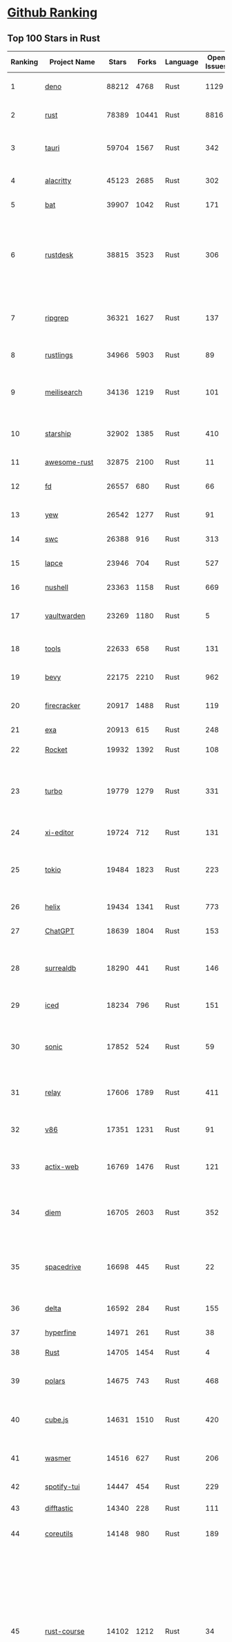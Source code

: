 [Github Ranking](../README.md)
==========

## Top 100 Stars in Rust

| Ranking | Project Name | Stars | Forks | Language | Open Issues | Description | Last Commit |
| ------- | ------------ | ----- | ----- | -------- | ----------- | ----------- | ----------- |
| 1 | [deno](https://github.com/denoland/deno) | 88212 | 4768 | Rust | 1129 | A modern runtime for JavaScript and TypeScript. | 2023-03-02T01:02:27Z |
| 2 | [rust](https://github.com/rust-lang/rust) | 78389 | 10441 | Rust | 8816 | Empowering everyone to build reliable and efficient software. | 2023-03-02T02:42:36Z |
| 3 | [tauri](https://github.com/tauri-apps/tauri) | 59704 | 1567 | Rust | 342 | Build smaller, faster, and more secure desktop applications with a web frontend. | 2023-02-28T15:53:21Z |
| 4 | [alacritty](https://github.com/alacritty/alacritty) | 45123 | 2685 | Rust | 302 | A cross-platform, OpenGL terminal emulator. | 2023-03-01T20:02:05Z |
| 5 | [bat](https://github.com/sharkdp/bat) | 39907 | 1042 | Rust | 171 | A cat(1) clone with wings. | 2023-03-01T07:45:50Z |
| 6 | [rustdesk](https://github.com/rustdesk/rustdesk) | 38815 | 3523 | Rust | 306 | Open source virtual / remote desktop infrastructure for everyone! The open source TeamViewer alternative. Display and control your PC and Android devices from anywhere at anytime. | 2023-03-02T02:50:15Z |
| 7 | [ripgrep](https://github.com/BurntSushi/ripgrep) | 36321 | 1627 | Rust | 137 | ripgrep recursively searches directories for a regex pattern while respecting your gitignore | 2023-03-02T00:20:35Z |
| 8 | [rustlings](https://github.com/rust-lang/rustlings) | 34966 | 5903 | Rust | 89 | :crab: Small exercises to get you used to reading and writing Rust code! | 2023-03-01T07:19:16Z |
| 9 | [meilisearch](https://github.com/meilisearch/meilisearch) | 34136 | 1219 | Rust | 101 | A lightning-fast search engine that fits effortlessly into your apps, websites, and workflow. | 2023-03-01T18:05:23Z |
| 10 | [starship](https://github.com/starship/starship) | 32902 | 1385 | Rust | 410 | ☄🌌️  The minimal, blazing-fast, and infinitely customizable prompt for any shell! | 2023-03-01T17:56:03Z |
| 11 | [awesome-rust](https://github.com/rust-unofficial/awesome-rust) | 32875 | 2100 | Rust | 11 | A curated list of Rust code and resources. | 2023-03-01T15:05:27Z |
| 12 | [fd](https://github.com/sharkdp/fd) | 26557 | 680 | Rust | 66 | A simple, fast and user-friendly alternative to 'find' | 2023-03-01T19:48:25Z |
| 13 | [yew](https://github.com/yewstack/yew) | 26542 | 1277 | Rust | 91 | Rust / Wasm framework for building client web apps | 2023-03-01T04:01:43Z |
| 14 | [swc](https://github.com/swc-project/swc) | 26388 | 916 | Rust | 313 | Rust-based platform for the Web | 2023-03-01T17:06:56Z |
| 15 | [lapce](https://github.com/lapce/lapce) | 23946 | 704 | Rust | 527 | Lightning-fast and Powerful Code Editor written in Rust | 2023-03-02T01:12:37Z |
| 16 | [nushell](https://github.com/nushell/nushell) | 23363 | 1158 | Rust | 669 | A new type of shell | 2023-03-02T01:25:42Z |
| 17 | [vaultwarden](https://github.com/dani-garcia/vaultwarden) | 23269 | 1180 | Rust | 5 | Unofficial Bitwarden compatible server written in Rust, formerly known as bitwarden_rs | 2023-03-02T00:06:58Z |
| 18 | [tools](https://github.com/rome/tools) | 22633 | 658 | Rust | 131 | Unified developer tools for JavaScript, TypeScript, and the web | 2023-03-01T21:48:37Z |
| 19 | [bevy](https://github.com/bevyengine/bevy) | 22175 | 2210 | Rust | 962 | A refreshingly simple data-driven game engine built in Rust | 2023-03-02T02:58:25Z |
| 20 | [firecracker](https://github.com/firecracker-microvm/firecracker) | 20917 | 1488 | Rust | 119 | Secure and fast microVMs for serverless computing. | 2023-03-01T20:57:01Z |
| 21 | [exa](https://github.com/ogham/exa) | 20913 | 615 | Rust | 248 | A modern replacement for ‘ls’. | 2023-03-01T19:49:40Z |
| 22 | [Rocket](https://github.com/SergioBenitez/Rocket) | 19932 | 1392 | Rust | 108 | A web framework for Rust. | 2023-02-26T10:55:34Z |
| 23 | [turbo](https://github.com/vercel/turbo) | 19779 | 1279 | Rust | 331 | Incremental bundler and build system optimized for JavaScript and TypeScript, written in Rust – including Turbopack and Turborepo. | 2023-03-02T02:44:15Z |
| 24 | [xi-editor](https://github.com/xi-editor/xi-editor) | 19724 | 712 | Rust | 131 | A modern editor with a backend written in Rust. | 2023-02-01T16:30:16Z |
| 25 | [tokio](https://github.com/tokio-rs/tokio) | 19484 | 1823 | Rust | 223 | A runtime for writing reliable asynchronous applications with Rust. Provides I/O, networking, scheduling, timers, ... | 2023-03-01T23:42:20Z |
| 26 | [helix](https://github.com/helix-editor/helix) | 19434 | 1341 | Rust | 773 | A post-modern modal text editor. | 2023-03-02T02:22:38Z |
| 27 | [ChatGPT](https://github.com/lencx/ChatGPT) | 18639 | 1804 | Rust | 153 | 🔮 ChatGPT Desktop Application (Mac, Windows and Linux) | 2023-03-01T11:21:55Z |
| 28 | [surrealdb](https://github.com/surrealdb/surrealdb) | 18290 | 441 | Rust | 146 | A scalable, distributed, collaborative, document-graph database, for the realtime web | 2023-03-01T17:02:11Z |
| 29 | [iced](https://github.com/iced-rs/iced) | 18234 | 796 | Rust | 151 | A cross-platform GUI library for Rust, inspired by Elm | 2023-03-01T23:47:45Z |
| 30 | [sonic](https://github.com/valeriansaliou/sonic) | 17852 | 524 | Rust | 59 | 🦔 Fast, lightweight & schema-less search backend. An alternative to Elasticsearch that runs on a few MBs of RAM. | 2023-01-08T19:14:14Z |
| 31 | [relay](https://github.com/facebook/relay) | 17606 | 1789 | Rust | 411 | Relay is a JavaScript framework for building data-driven React applications. | 2023-03-02T02:14:45Z |
| 32 | [v86](https://github.com/copy/v86) | 17351 | 1231 | Rust | 91 | x86 virtualization in your browser, recompiling x86 to wasm on the fly | 2023-02-20T10:45:27Z |
| 33 | [actix-web](https://github.com/actix/actix-web) | 16769 | 1476 | Rust | 121 | Actix Web is a powerful, pragmatic, and extremely fast web framework for Rust. | 2023-03-01T22:38:28Z |
| 34 | [diem](https://github.com/diem/diem) | 16705 | 2603 | Rust | 352 | Diem’s mission is to build a trusted and innovative financial network that empowers people and businesses around the world. | 2023-03-01T06:04:57Z |
| 35 | [spacedrive](https://github.com/spacedriveapp/spacedrive) | 16698 | 445 | Rust | 22 | Spacedrive is an open source cross-platform file explorer, powered by a virtual distributed filesystem written in Rust. | 2023-03-02T02:37:07Z |
| 36 | [delta](https://github.com/dandavison/delta) | 16592 | 284 | Rust | 155 | A syntax-highlighting pager for git, diff, and grep output | 2023-03-01T21:13:47Z |
| 37 | [hyperfine](https://github.com/sharkdp/hyperfine) | 14971 | 261 | Rust | 38 | A command-line benchmarking tool | 2023-03-01T07:42:58Z |
| 38 | [Rust](https://github.com/TheAlgorithms/Rust) | 14705 | 1454 | Rust | 4 |  All Algorithms implemented in Rust  | 2023-03-01T15:20:43Z |
| 39 | [polars](https://github.com/pola-rs/polars) | 14675 | 743 | Rust | 468 | Fast multi-threaded, hybrid-out-of-core DataFrame library in Rust \| Python \| Node.js | 2023-03-01T23:57:27Z |
| 40 | [cube.js](https://github.com/cube-js/cube.js) | 14631 | 1510 | Rust | 420 | 📊  Cube — The Semantic Layer for Building Data Applications | 2023-03-01T22:55:55Z |
| 41 | [wasmer](https://github.com/wasmerio/wasmer) | 14516 | 627 | Rust | 206 | 🚀 The leading WebAssembly Runtime supporting WASI and Emscripten | 2023-03-02T02:53:21Z |
| 42 | [spotify-tui](https://github.com/Rigellute/spotify-tui) | 14447 | 454 | Rust | 229 | Spotify for the terminal written in Rust 🚀 | 2023-01-20T22:39:05Z |
| 43 | [difftastic](https://github.com/Wilfred/difftastic) | 14340 | 228 | Rust | 111 | a structural diff that understands syntax 🟥🟩 | 2023-02-24T16:48:17Z |
| 44 | [coreutils](https://github.com/uutils/coreutils) | 14148 | 980 | Rust | 189 | Cross-platform Rust rewrite of the GNU coreutils | 2023-03-01T21:52:32Z |
| 45 | [rust-course](https://github.com/sunface/rust-course) | 14102 | 1212 | Rust | 34 | “连续六年成为全世界最受喜爱的语言，无 GC 也无需手动内存管理、极高的性能和安全性、过程/OO/函数式编程、优秀的包管理、JS 未来基石" — 工作之余的第二语言来试试 Rust 吧。<<Rust语言圣经>>拥有全面且深入的讲解、生动贴切的示例、德芙般丝滑的内容，甚至还有JS程序员关注的 WASM 和 Deno 等专题。这可能是目前最用心的 Rust 中文学习教程 / Book  | 2023-03-01T09:35:35Z |
| 46 | [RustPython](https://github.com/RustPython/RustPython) | 13748 | 927 | Rust | 216 | A Python Interpreter written in Rust | 2023-03-02T02:49:35Z |
| 47 | [egui](https://github.com/emilk/egui) | 13710 | 971 | Rust | 348 | egui: an easy-to-use immediate mode GUI in Rust that runs on both web and native | 2023-03-01T22:26:55Z |
| 48 | [anki](https://github.com/ankitects/anki) | 13349 | 1671 | Rust | 107 | Anki for desktop computers | 2023-03-01T09:52:15Z |
| 49 | [vector](https://github.com/vectordotdev/vector) | 12862 | 1026 | Rust | 1607 | A high-performance observability data pipeline. | 2023-03-02T02:21:14Z |
| 50 | [tikv](https://github.com/tikv/tikv) | 12725 | 1920 | Rust | 969 | Distributed transactional key-value database, originally created to complement TiDB | 2023-03-02T02:52:26Z |
| 51 | [mdBook](https://github.com/rust-lang/mdBook) | 12669 | 1296 | Rust | 358 | Create book from markdown files. Like Gitbook but implemented in Rust | 2023-02-28T20:38:31Z |
| 52 | [navi](https://github.com/denisidoro/navi) | 12537 | 452 | Rust | 47 | An interactive cheatsheet tool for the command-line | 2022-12-21T11:06:29Z |
| 53 | [gitui](https://github.com/extrawurst/gitui) | 12434 | 389 | Rust | 102 | Blazing 💥 fast terminal-ui for git written in rust 🦀 | 2023-03-02T01:46:21Z |
| 54 | [book](https://github.com/rust-lang/book) | 11648 | 2739 | Rust | 172 | The Rust Programming Language | 2023-02-28T12:00:52Z |
| 55 | [wasmtime](https://github.com/bytecodealliance/wasmtime) | 11584 | 930 | Rust | 484 | A fast and secure runtime for WebAssembly | 2023-03-02T02:47:56Z |
| 56 | [ruffle](https://github.com/ruffle-rs/ruffle) | 11547 | 586 | Rust | 2319 | A Flash Player emulator written in Rust | 2023-03-02T00:03:24Z |
| 57 | [rust-analyzer](https://github.com/rust-lang/rust-analyzer) | 11492 | 1185 | Rust | 1174 | A Rust compiler front-end for IDEs | 2023-03-02T00:43:31Z |
| 58 | [Pake](https://github.com/tw93/Pake) | 11461 | 862 | Rust | 6 | 🤱🏻 Turn any webpage into a desktop app with Rust.  🤱🏻 很简单的用 Rust 打包网页生成很小的桌面 App | 2023-02-28T07:53:01Z |
| 59 | [carbonyl](https://github.com/fathyb/carbonyl) | 11442 | 251 | Rust | 28 | Chromium running inside your terminal | 2023-02-26T21:31:10Z |
| 60 | [hyper](https://github.com/hyperium/hyper) | 11313 | 1338 | Rust | 176 | An HTTP library for Rust | 2023-03-01T15:32:15Z |
| 61 | [tree-sitter](https://github.com/tree-sitter/tree-sitter) | 11019 | 635 | Rust | 348 | An incremental parsing system for programming tools | 2023-03-01T02:29:20Z |
| 62 | [static-analysis](https://github.com/analysis-tools-dev/static-analysis) | 10936 | 1231 | Rust | 1 | ⚙️ A curated list of static analysis (SAST) tools and linters for all programming languages, config files, build tools, and more. The focus is on tools which improve code quality. | 2023-03-01T22:17:18Z |
| 63 | [just](https://github.com/casey/just) | 10842 | 274 | Rust | 162 | 🤖 Just a command runner | 2023-02-17T20:40:53Z |
| 64 | [clap](https://github.com/clap-rs/clap) | 10779 | 891 | Rust | 208 | A full featured, fast Command Line Argument Parser for Rust | 2023-03-01T04:51:20Z |
| 65 | [rust-raspberrypi-OS-tutorials](https://github.com/rust-embedded/rust-raspberrypi-OS-tutorials) | 10492 | 631 | Rust | 1 | :books: Learn to write an embedded OS in Rust :crab: | 2022-12-30T20:30:34Z |
| 66 | [fnm](https://github.com/Schniz/fnm) | 10430 | 303 | Rust | 87 | 🚀 Fast and simple Node.js version manager, built in Rust | 2023-02-28T17:47:31Z |
| 67 | [zola](https://github.com/getzola/zola) | 10415 | 742 | Rust | 148 | A fast static site generator in a single binary with everything built-in. https://www.getzola.org | 2023-03-01T14:16:24Z |
| 68 | [zellij](https://github.com/zellij-org/zellij) | 10287 | 312 | Rust | 384 | A terminal workspace with batteries included | 2023-03-01T19:14:23Z |
| 69 | [solana](https://github.com/solana-labs/solana) | 10072 | 2782 | Rust | 787 | Web-Scale Blockchain for fast, secure, scalable, decentralized apps and marketplaces. | 2023-03-02T02:38:11Z |
| 70 | [comprehensive-rust](https://github.com/google/comprehensive-rust) | 10001 | 454 | Rust | 36 | This is the Rust course used by the Android team at Google. It provides you the material to quickly teach Rust to everyone. | 2023-03-01T21:38:34Z |
| 71 | [diesel](https://github.com/diesel-rs/diesel) | 9980 | 876 | Rust | 94 | A safe, extensible ORM and Query Builder for Rust | 2023-03-02T00:35:19Z |
| 72 | [cargo](https://github.com/rust-lang/cargo) | 9911 | 1936 | Rust | 1352 | The Rust package manager | 2023-03-02T01:56:30Z |
| 73 | [tui-rs](https://github.com/fdehau/tui-rs) | 9831 | 460 | Rust | 90 | Build terminal user interfaces and dashboards using Rust | 2023-02-20T08:24:26Z |
| 74 | [py-spy](https://github.com/benfred/py-spy) | 9791 | 346 | Rust | 94 | Sampling profiler for Python programs | 2023-02-21T11:58:31Z |
| 75 | [czkawka](https://github.com/qarmin/czkawka) | 9678 | 272 | Rust | 240 | Multi functional app to find duplicates, empty folders, similar images etc. | 2023-02-26T16:28:22Z |
| 76 | [neovide](https://github.com/neovide/neovide) | 9606 | 378 | Rust | 341 | No Nonsense Neovim Client in Rust | 2023-02-28T03:22:55Z |
| 77 | [zoxide](https://github.com/ajeetdsouza/zoxide) | 9547 | 347 | Rust | 29 | A smarter cd command. Supports all major shells. | 2023-03-01T08:45:55Z |
| 78 | [RustScan](https://github.com/RustScan/RustScan) | 9390 | 676 | Rust | 91 | 🤖 The Modern Port Scanner 🤖 | 2023-02-28T02:50:46Z |
| 79 | [ruff](https://github.com/charliermarsh/ruff) | 9389 | 299 | Rust | 202 | An extremely fast Python linter, written in Rust. | 2023-03-01T23:08:38Z |
| 80 | [lsd](https://github.com/Peltoche/lsd) | 9273 | 307 | Rust | 95 | The next gen ls command | 2023-02-02T16:21:03Z |
| 81 | [xsv](https://github.com/BurntSushi/xsv) | 9202 | 293 | Rust | 108 | A fast CSV command line toolkit written in Rust. | 2022-12-22T10:10:37Z |
| 82 | [rust-clippy](https://github.com/rust-lang/rust-clippy) | 9023 | 1187 | Rust | 1641 | A bunch of lints to catch common mistakes and improve your Rust code. Book: https://doc.rust-lang.org/clippy/ | 2023-03-01T20:59:36Z |
| 83 | [axum](https://github.com/tokio-rs/axum) | 8814 | 608 | Rust | 19 | Ergonomic and modular web framework built with Tokio, Tower, and Hyper | 2023-03-01T12:57:23Z |
| 84 | [spotifyd](https://github.com/Spotifyd/spotifyd) | 8661 | 407 | Rust | 59 | A spotify daemon | 2023-03-02T02:02:24Z |
| 85 | [druid](https://github.com/linebender/druid) | 8612 | 544 | Rust | 256 | A data-first Rust-native UI design toolkit.  | 2023-02-28T16:58:05Z |
| 86 | [talent-plan](https://github.com/pingcap/talent-plan) | 8541 | 1125 | Rust | 96 | open source training courses about distributed database and distributed systems | 2023-02-26T08:31:48Z |
| 87 | [xray](https://github.com/atom-archive/xray) | 8531 | 245 | Rust | 16 | An experimental next-generation Electron-based text editor | 2019-07-22T17:46:06Z |
| 88 | [universal-android-debloater](https://github.com/0x192/universal-android-debloater) | 8287 | 479 | Rust | 215 | Cross-platform GUI written in Rust using ADB to debloat non-rooted android devices. Improve your privacy, the security and battery life of your device. | 2023-03-01T18:48:57Z |
| 89 | [broot](https://github.com/Canop/broot) | 8257 | 194 | Rust | 161 | A new way to see and navigate directory trees : https://dystroy.org/broot | 2023-03-01T06:43:04Z |
| 90 | [rayon](https://github.com/rayon-rs/rayon) | 8223 | 412 | Rust | 140 | Rayon: A data parallelism library for Rust | 2023-02-27T19:27:21Z |
| 91 | [sqlx](https://github.com/launchbadge/sqlx) | 8115 | 832 | Rust | 403 | 🧰 The Rust SQL Toolkit. An async, pure Rust SQL crate featuring compile-time checked queries without a DSL. Supports PostgreSQL, MySQL, SQLite, and MSSQL. | 2023-03-02T02:41:31Z |
| 92 | [substrate](https://github.com/paritytech/substrate) | 7943 | 2527 | Rust | 997 | Substrate: The platform for blockchain innovators | 2023-03-02T02:38:31Z |
| 93 | [windows-rs](https://github.com/microsoft/windows-rs) | 7935 | 347 | Rust | 30 | Rust for Windows | 2023-03-01T22:33:55Z |
| 94 | [tokei](https://github.com/XAMPPRocky/tokei) | 7904 | 401 | Rust | 92 | Count your code, quickly. | 2023-02-21T08:35:21Z |
| 95 | [amethyst](https://github.com/amethyst/amethyst) | 7888 | 776 | Rust | 0 | Data-oriented and data-driven game engine written in Rust | 2021-12-06T18:23:49Z |
| 96 | [Infinite-Storage-Glitch](https://github.com/DvorakDwarf/Infinite-Storage-Glitch) | 7876 | 390 | Rust | 30 | ISG lets you use YouTube as cloud storage for ANY files, not just video | 2023-02-28T00:35:21Z |
| 97 | [pyo3](https://github.com/PyO3/pyo3) | 7793 | 510 | Rust | 146 | Rust bindings for the Python interpreter | 2023-02-28T09:50:40Z |
| 98 | [nom](https://github.com/rust-bakery/nom) | 7780 | 751 | Rust | 182 | Rust parser combinator framework | 2023-02-28T20:48:53Z |
| 99 | [warp](https://github.com/seanmonstar/warp) | 7767 | 652 | Rust | 159 | A super-easy, composable, web server framework for warp speeds. | 2023-02-25T15:01:27Z |
| 100 | [actix](https://github.com/actix/actix) | 7726 | 610 | Rust | 35 | Actor framework for Rust. | 2023-01-27T16:50:49Z |

